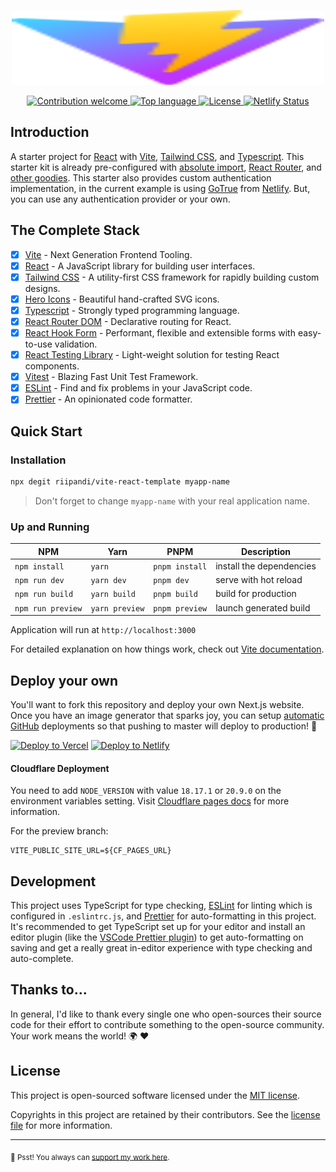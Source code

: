 <p align="center"><img src="./public/images/vite.svg" width="500" height="120" alt="Project Logo"></p>
<p align="center">
    <a href="https://github.com/riipandi/vite-react-template/pulse">
        <img src="https://img.shields.io/badge/Contributions-welcome-blue.svg?style=flat-square" alt="Contribution welcome">
    </a>
    <a href="https://github.com/riipandi/vite-react-template">
        <img src="https://img.shields.io/github/languages/top/riipandi/vite-react-template?style=flat-square" alt="Top language">
    </a>
    <a href="https://aris.mit-license.org">
        <img src="https://img.shields.io/github/license/riipandi/vite-react-template?style=flat-square" alt="License">
    </a>
    <a href="https://app.netlify.com/sites/reactivite/deploys">
        <img src="https://api.netlify.com/api/v1/badges/47668315-f674-4560-8f83-52852dae2593/deploy-status" alt="Netlify Status">
    </a>
</p>

## Introduction

A starter project for [React](https://reactjs.org/) with [Vite](https://vitejs.dev/), [Tailwind CSS](https://tailwindcss.com),
and [Typescript](https://www.typescriptlang.org/). This starter kit is already pre-configured
with [absolute import](https://jsdev.org/env/nodejs/absolute-path-imports/), [React Router](https://reactrouter.com/),
and [other goodies](./package.json). This starter also provides custom authentication
implementation, in the current example is using [GoTrue](https://github.com/netlify/gotrue) from
[Netlify](https://www.netlify.com/). But, you can use any authentication provider or your own.

## The Complete Stack

- [x] [Vite](https://vitejs.dev/) - Next Generation Frontend Tooling.
- [x] [React](https://reactjs.org/) - A JavaScript library for building user interfaces.
- [x] [Tailwind CSS](https://tailwindcss.com/) - A utility-first CSS framework for rapidly building custom designs.
- [x] [Hero Icons](https://heroicons.com/) - Beautiful hand-crafted SVG icons.
- [x] [Typescript](https://www.typescriptlang.org/) - Strongly typed programming language.
- [x] [React Router DOM](https://reactrouter.com/) - Declarative routing for React.
- [x] [React Hook Form](https://react-hook-form.com/) - Performant, flexible and extensible forms with easy-to-use validation.
- [x] [React Testing Library](https://testing-library.com/) - Light-weight solution for testing React components.
- [x] [Vitest](https://vitest.dev/) - Blazing Fast Unit Test Framework.
- [x] [ESLint](https://eslint.org/) - Find and fix problems in your JavaScript code.
- [x] [Prettier](https://prettier.io/) - An opinionated code formatter.

## Quick Start

### Installation

```bash
npx degit riipandi/vite-react-template myapp-name
```

> Don't forget to change `myapp-name` with your real application name.

### Up and Running

| NPM               | Yarn           | PNPM           | Description              |
| ----------------- | -------------- | -------------- | ------------------------ |
| `npm install`     | `yarn`         | `pnpm install` | install the dependencies |
| `npm run dev`     | `yarn dev`     | `pnpm dev`     | serve with hot reload    |
| `npm run build`   | `yarn build`   | `pnpm build`   | build for production     |
| `npm run preview` | `yarn preview` | `pnpm preview` | launch generated build   |

Application will run at `http://localhost:3000`

For detailed explanation on how things work, check out [Vite documentation](https://vitejs.dev/guide).

## Deploy your own

You'll want to fork this repository and deploy your own Next.js website. Once you have an
image generator that sparks joy, you can setup [automatic GitHub](https://vercel.com/github)
deployments so that pushing to master will deploy to production! 🚀

[![Deploy to Vercel](https://vercel.com/button)](https://vercel.com/new/clone?repository-url=https://github.com/riipandi/vite-react-template&project-name=vite-react-template&repo-name=my-vite-react-app&env=VITE_GOTRUE_URL)
[![Deploy to Netlify](https://www.netlify.com/img/deploy/button.svg)](https://app.netlify.com/start/deploy?repository=https://github.com/riipandi/vite-react-template)

#### Cloudflare Deployment

You need to add `NODE_VERSION` with value `18.17.1` or `20.9.0` on the environment variables setting.
Visit [Cloudflare pages docs](https://developers.cloudflare.com/pages/platform/build-configuration/)
for more information.

For the preview branch:

```env
VITE_PUBLIC_SITE_URL=${CF_PAGES_URL}
```

## Development

This project uses TypeScript for type checking, [ESLint](https://eslint.org/) for linting which
is configured in `.eslintrc.js`, and [Prettier](https://prettier.io/) for auto-formatting in
this project. It's recommended to get TypeScript set up for your editor and install an editor
plugin (like the [VSCode Prettier plugin](https://s.id/vscode-prettier)) to get auto-formatting
on saving and get a really great in-editor experience with type checking and auto-complete.

## Thanks to...

In general, I'd like to thank every single one who open-sources their
source code for their effort to contribute something to the open-source
community. Your work means the world! 🌍 ❤️

## License

This project is open-sourced software licensed under the [MIT license](https://aris.mit-license.org).

Copyrights in this project are retained by their contributors.
See the [license file](./LICENSE) for more information.

---

<sub>🤫 Psst! You always can [support my work here](https://github.com/sponsors/riipandi).</sub>
